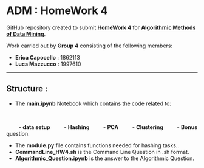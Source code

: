 # ADM : HomeWork 4

GitHub repository created to submit **[HomeWork 4](https://github.com/lucamaiano/ADM/tree/master/2022/Homework_4)** for [**Algorithmic Methods of Data Mining**](http://aris.me/index.php/data-mining-ds-2022).

Work carried out by **Group 4** consisting of the following members:

- **Erica Capocello** : 1862113
- **Luca Mazzucco** : 1997610

------------------------------------------

## Structure :

- The **main.ipynb** Notebook which contains the code related to:
<br>

&ensp;&thinsp;&ensp;&thinsp;&ensp;&thinsp; - **data setup**
&ensp;&thinsp;&ensp;&thinsp;&ensp;&thinsp; - **Hashing**
&ensp;&thinsp;&ensp;&thinsp;&ensp;&thinsp; - **PCA** 
&ensp;&thinsp;&ensp;&thinsp;&ensp;&thinsp; - **Clustering**
&ensp;&thinsp;&ensp;&thinsp;&ensp;&thinsp; - **Bonus** question.

- The **module.py** file contains functions needed for hashing tasks..
- **CommandLine_HW4.sh** is the Command Line Question in .sh format.
- **Algorithmic_Question.ipynb** is the answer to the Algorithmic Question.
